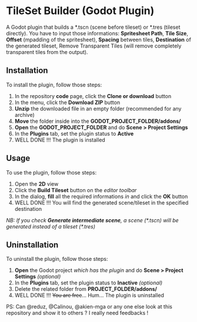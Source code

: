 # TileSet Builder (Godot Plugin)
A Godot plugin that builds a *.tscn (scene before tileset) or *.tres (tileset directly). You have to input those informations: **Spritesheet Path**, **Tile Size**, **Offset** (mpadding of the spritesheet), **Spacing** between tiles, **Destination** of the generated tileset, Remove Transparent Tiles (will remove completely transparent tiles from the output).

## Installation
To install the plugin, follow those steps:
1. In the repository **code** page, click the **Clone or download** button
2. In the menu, click the **Download ZIP** button
3. **Unzip** the downloaded file in an empty folder (recommended for any archive)
4. **Move** the folder inside into the **GODOT_PROJECT_FOLDER/addons/**
5. **Open** the **GODOT_PROJECT_FOLDER** and do **Scene > Project Settings**
6. In the **Plugins** tab, set the plugin status to **Active**
7. WELL DONE !!! The plugin is installed

## Usage
To use the plugin, follow those steps:
1. Open the **2D** view
2. Click the **Build Tileset** button on the _editor toolbar_
3. In the dialog, **fill** all the required informations _in_ and click the **OK** button
4. WELL DONE !!! You will find the generated scene/tileset in the specified destination

_NB: If you check **Generate intermediate scene**, a scene (\*.tscn) will be generated instead of a tileset (\*.tres)_

## Uninstallation
To uninstall the plugin, follow those steps:
1. **Open** the Godot project _which has the plugin_ and do **Scene > Project Settings** _(optional)_
2. In the **Plugins** tab, set the plugin status to **Inactive** _(optional)_
3. Delete the related folder from **PROJECT_FOLDER/addons/**
7. WELL DONE !!! ~~You are free~~... Hum... The plugin is uninstalled

PS: Can @reduz, @Calinou, @akien-mga or any one else look at this repository and show it to others ? I really need feedbacks !
